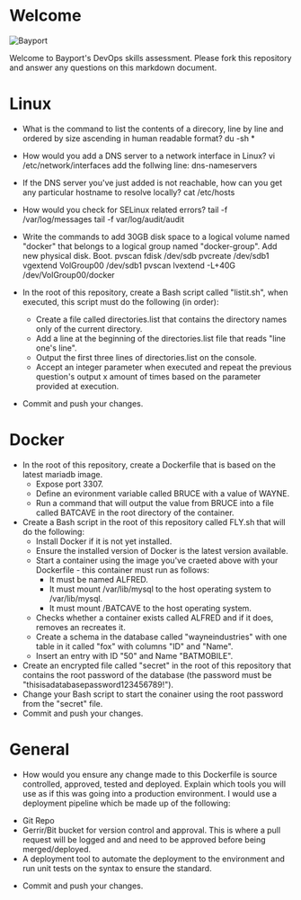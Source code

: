 
# Welcome

![Bayport](/Bayport_Logo.png)

Welcome to Bayport's DevOps skills assessment.
Please fork this repository and answer any questions on this markdown document.

# Linux
* What is the command to list the contents of a direcory, line by line and ordered by size ascending in human readable format?
du -sh *
* How would you add a DNS server to a network interface in Linux?
vi /etc/network/interfaces
add the follwing line:
dns-nameservers <DNS configs> <dns configs> 
* If the DNS server you've just added is not reachable, how can you get any particular hostname to resolve locally? 
cat /etc/hosts
* How would you check for SELinux related errors?
tail -f /var/log/messages
tail -f var/log/audit/audit
* Write the commands to add 30GB disk space to a logical volume named "docker" that belongs to a logical group named "docker-group".
Add new physical disk. Boot.
 pvscan
 fdisk /dev/sdb
 pvcreate /dev/sdb1
 vgextend VolGroup00 /dev/sdb1
 pvscan
 lvextend -L+40G /dev/VolGroup00/docker

* In the root of this repository, create a Bash script called "listit.sh", when executed, this script must do the following (in order):
    * Create a file called directories.list that contains the directory names only of the current directory.
    * Add a line at the beginning of the directories.list file that reads "line one's line".
    * Output the first three lines of directories.list on the console.
    * Accept an integer parameter when executed and repeat the previous question's output x amount of times based on the parameter provided at execution.
* Commit and push your changes.

# Docker
* In the root of this repository, create a Dockerfile that is based on the latest mariadb image.
    * Expose port 3307.
    * Define an evironment variable called BRUCE with a value of WAYNE.
    * Run a command that will output the value from BRUCE into a file called BATCAVE in the root directory of the container. 
* Create a Bash script in the root of this repository called FLY.sh that will do the following:
    * Install Docker if it is not yet installed.
    * Ensure the installed version of Docker is the latest version available.
    * Start a container using the image you've craeted above with your Dockerfile - this container must run as follows:
        * It must be named ALFRED.
        * It must mount /var/lib/mysql to the host operating system to /var/lib/mysql.
        * It must mount /BATCAVE to the host operating system.
    * Checks whether a container exists called ALFRED and if it does, removes an recreates it.
    * Create a schema in the database called "wayneindustries" with one table in it called "fox" with columns "ID" and "Name".
    * Insert an entry with ID "50" and Name "BATMOBILE".
* Create an encrypted file called "secret" in the root of this repository that contains the root password of the database (the password must be "thisisadatabasepassword123456789!").
* Change your Bash script to start the conainer using the root password from the "secret" file.
* Commit and push your changes.

# General
* How would you ensure any change made to this Dockerfile is source controlled, approved, tested and deployed. Explain which tools you will use as if this was going into a production environment.
I would use a deployment pipeline which be made up of the following:
- Git Repo 
- Gerrir/Bit bucket for version control and approval. This is where a pull request will be logged and and need to be approved before being merged/deployed.
- A deployment tool to automate the deployment to the environment and run unit tests on the syntax to ensure the standard.
* Commit and push your changes.
